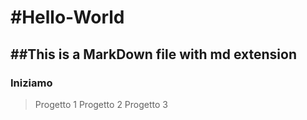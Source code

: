 #Hello-World
===========
##This is a MarkDown file with md extension
-----------------------------------------
### Iniziamo

> Progetto 1
> Progetto 2
> Progetto 3
